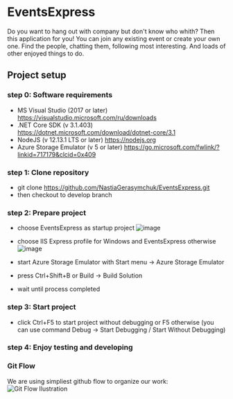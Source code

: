 # EventsExpress

Do you want to hang out with company but don't know who whith? Then this application for you! 
You can join any existing event or create your own one. Find the people, chatting them, following most interesting. 
And loads of other enjoyed things to do.


## Project setup

### step 0: Software requirements
- MS Visual Studio (2017 or later) https://visualstudio.microsoft.com/ru/downloads
- .NET Core SDK (v 3.1.403) https://dotnet.microsoft.com/download/dotnet-core/3.1
- NodeJS (v 12.13.1 LTS or later) https://nodejs.org
- Azure Storage Emulator (v 5 or later) https://go.microsoft.com/fwlink/?linkid=717179&clcid=0x409

### step 1: Clone repository
- git clone https://github.com/NastiaGerasymchuk/EventsExpress.git
- then checkout to develop branch

### step 2: Prepare project
- choose EventsExpress as startup project
![image](https://user-images.githubusercontent.com/70840510/114342542-aa3b9b00-9b64-11eb-8df9-6be7cd94162b.png)

- choose IIS Express profile for Windows and EventsExpress otherwise
![image](https://user-images.githubusercontent.com/70840510/114342582-bb84a780-9b64-11eb-85c0-c09a0876ce27.png)

- start Azure Storage Emulator with Start menu -> Azure Storage Emulator
- press Ctrl+Shift+B or Build -> Build Solution
- wait until process completed

### step 3: Start project
- click Ctrl+F5 to start project without debugging or F5 otherwise (you can use command Debug -> Start Debugging / Start Without Debugging)

### step 4: Enjoy testing and developing
### Git Flow
We are using simpliest github flow to organize our work:
![Git Flow Ilustration](https://camo.githubusercontent.com/249bd600310c01188d4daf366519c24044e9883e/68747470733a2f2f7363696c6966656c61622e6769746875622e696f2f736f6674776172652d646576656c6f706d656e742f696d672f6769746875622d666c6f772e706e67)

